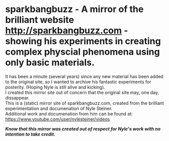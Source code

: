 # sparkbangbuzz - A mirror of the brilliant website http://sparkbangbuzz.com - showing his experiments in creating complex physcial phenomena using only basic materials.

It has been a minute (several years) since any new material has been added to the original site, so I wanted 
to archive his fantastic experiments for posterity.  (Hoping Nyle is still alive and kicking).  
I created this mirror site out of concern that the original site may, one day, dissappear.  
This is a (static) mirror site of sparkbangbuzz.com, created from the brilliant experimentation and documenation of Nyle Steiner.  
Additional work and documenation from him can be found at: 
https://www.youtube.com/user/nylesteiner/videos

**_Know that this mirror was created out of respect for Nyle's work with no intention to take credit._** 
